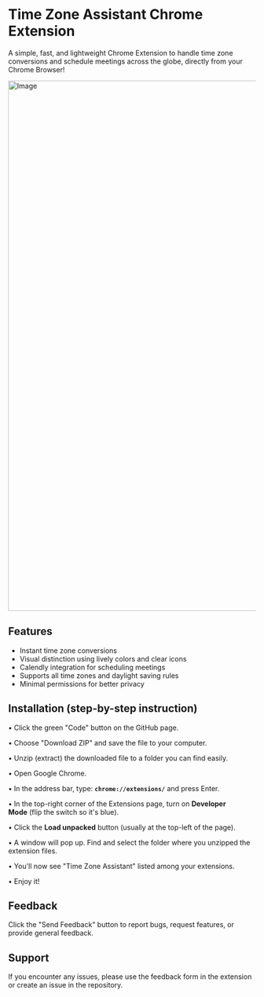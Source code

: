# Time Zone Assistant Chrome Extension

A simple, fast, and lightweight Chrome Extension to handle time zone conversions and schedule meetings across the globe, directly from your Chrome Browser!


<img width="848" height="1080" alt="Image" src="https://github.com/user-attachments/assets/212f758e-260a-4ec5-a22b-86d9d4c956b1" />

## Features

- Instant time zone conversions
- Visual distinction using lively colors and clear icons
- Calendly integration for scheduling meetings
- Supports all time zones and daylight saving rules
- Minimal permissions for better privacy

## Installation (step-by-step instruction)

• Click the green "Code" button on the GitHub page.

• Choose "Download ZIP" and save the file to your computer.

• Unzip (extract) the downloaded file to a folder you can find easily.

• Open Google Chrome.

• In the address bar, type: **`chrome://extensions/`** and press Enter.

• In the top-right corner of the Extensions page, turn on **Developer Mode** (flip the switch so it's blue).

• Click the **Load unpacked** button (usually at the top-left of the page).

• A window will pop up. Find and select the folder where you unzipped the extension files.

• You'll now see "Time Zone Assistant" listed among your extensions.

• Enjoy it!

## Feedback

Click the "Send Feedback" button to report bugs, request features, or provide general feedback.

## Support


If you encounter any issues, please use the feedback form in the extension or create an issue in the repository. 





